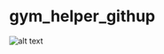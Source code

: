 # gym_helper_githup


![alt text](https://play-lh.googleusercontent.com/6CG0Ge_n9lmXm-vUMeS8gmhD6LoCq-2d7t2u4GPKto3it3W274Q0FmJS0cdHkwLROVqB=w2560-h1440-rw)

